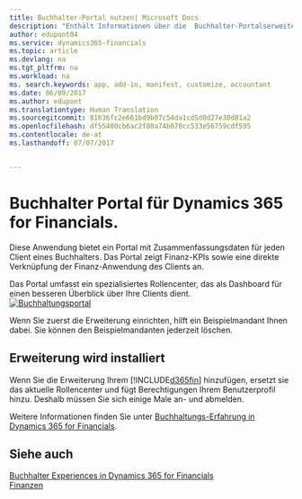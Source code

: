 ```yaml
---
title: Buchhalter-Portal nutzen| Microsoft Docs
description: "Enthält Informationen über die  Buchhalter-Portalserweiterung."
author: edupont04
ms.service: dynamics365-financials
ms.topic: article
ms.devlang: na
ms.tgt_pltfrm: na
ms.workload: na
ms. search.keywords: app, add-in, manifest, customize, accountant
ms.date: 06/09/2017
ms.author: edupont
ms.translationtype: Human Translation
ms.sourcegitcommit: 81636fc2e661bd9b07c54da1cd5d0d27e30d01a2
ms.openlocfilehash: df55480cb6ac2f80a74b070cc533e56759cdf595
ms.contentlocale: de-at
ms.lasthandoff: 07/07/2017


---
```

# <a name="accountant-portal-for-dynamics-365-for-financials"></a>Buchhalter Portal für Dynamics 365 for Financials.
Diese Anwendung bietet ein Portal mit Zusammenfassungsdaten für jeden Client eines Buchhalters. Das Portal zeigt Finanz-KPIs sowie eine direkte Verknüpfung der Finanz-Anwendung des Clients an.  

Das Portal umfasst ein spezialisiertes Rollencenter, das als Dashboard für einen besseren Überblick über Ihre Clients dient.  
[![Buchhaltungsportal](./media/ui-extensions-accportal/accountant-portal.png)](https://go.microsoft.com/fwlink/?linkid=851257)

Wenn Sie zuerst die Erweiterung einrichten, hilft ein Beispielmandant Ihnen dabei. Sie können den Beispielmandanten jederzeit löschen.  

## <a name="installing-the-extension"></a>Erweiterung wird installiert
Wenn Sie die Erweiterung Ihrem [!INCLUDE[d365fin](includes/d365fin_md.md)] hinzufügen, ersetzt sie das aktuelle Rollencenter und fügt Berechtigungen Ihrem Benutzerprofil hinzu. Deshalb müssen Sie sich einige Male an- und abmelden.  

Weitere Informationen finden Sie unter [Buchhaltungs-Erfahrung in Dynamics 365 for Financials](finance-accounting.md).  

## <a name="see-also"></a>Siehe auch
[Buchhalter Experiences in Dynamics 365 for Financials](finance-accounting.md)  
[Finanzen](finance.md)  

